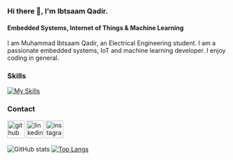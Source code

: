 ### Hi there 👋, I'm Ibtsaam Qadir.
#### Embedded Systems, Internet of Things & Machine Learning
I am Muhammad Ibtsaam Qadir, an Electrical Engineering student. I am a passionate embedded systems, IoT and machine learning developer. I enjoy coding in general.


### Skills
[![My Skills](https://skillicons.dev/icons?i=arduino,c,cpp,matlab,py,pytorch,tensorflow,gcp,vscode&perline=10)](https://skillicons.dev)


### Contact
[<img src='https://cdn.jsdelivr.net/npm/simple-icons@3.0.1/icons/github.svg' alt='github' height='40'>](https://github.com/ibtsaamqadir)  [<img src='https://cdn.jsdelivr.net/npm/simple-icons@3.0.1/icons/linkedin.svg' alt='linkedin' height='40'>](https://www.linkedin.com/in/muhammadibtsaamqadir/)  [<img src='https://cdn.jsdelivr.net/npm/simple-icons@3.0.1/icons/instagram.svg' alt='instagram' height='40'>](https://www.instagram.com/ibtsaamqadir/)  



![GitHub stats](https://github-readme-stats.vercel.app/api?username=ibtsaamqadir&show_icons=true)  [![Top Langs](https://github-readme-stats.vercel.app/api/top-langs/?username=ibtsaamqadir)](https://github.com/anuraghazra/github-readme-stats)

